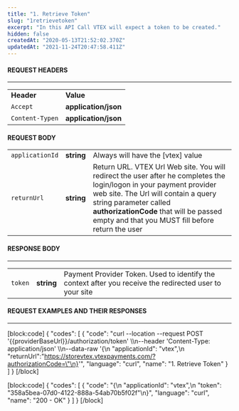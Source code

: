 ```yaml
---
title: "1. Retrieve Token"
slug: "1retrievetoken"
excerpt: "In this API Call VTEX will expect a token to be created."
hidden: false
createdAt: "2020-05-13T21:52:02.370Z"
updatedAt: "2021-11-24T20:47:58.411Z"
---
```

#### REQUEST HEADERS 
---

<table>
  <tr>
        <td><strong>Header</strong></td>
        <td><strong>Value</strong></td>
    </tr>
    <tr>
        <td><code>Accept</code></td>
        <td><strong>application/json</strong></td>
    </tr>
    <tr>
        <td><code>Content-Typen</code></td>
        <td><strong>application/json</strong></td>
    </tr>
</table>

#### REQUEST BODY
<table>
  <tr>
      <td><code>applicationId</code></td>
      <td><strong>string</strong></td>
      <td>Always will have the [vtex] value</td>
  </tr>
  <tr>
      <td><code>returnUrl</code></td>
      <td><strong>string</strong></td>
      <td>Return URL. VTEX Url Web site. You will redirect the user after he completes the login/logon 
    in your payment provider web site.  
    The Url will contain a query string parameter 
    called <strong>authorizationCode</strong> that will be passed empty and that you MUST fill before return the user </td>
  </tr>
</table>



#### RESPONSE BODY
---

<table>
  <tr>
      <td><code>token</code></td>
      <td><strong>string</strong></td>
      <td>Payment Provider Token. Used to identify the context after you receive the redirected user to your site</td>
  </tr>
</table>



#### REQUEST EXAMPLES AND THEIR RESPONSES
---
[block:code]
{
  "codes": [
    {
      "code": "curl --location --request POST '{{providerBaseUrl}}/authorization/token' \\\n--header 'Content-Type: application/json' \\\n--data-raw '{\n    \"applicationId\": \"vtex\",\n    \"returnUrl\":\"https://storevtex.vtexpayments.com/?authorizationCode=\"\n}'",
      "language": "curl",
      "name": "1. Retrieve Token"
    }
  ]
}
[/block]

[block:code]
{
  "codes": [
    {
      "code": "{\n  \"applicationId\": \"vtex\",\n  \"token\": \"358a5bea-07d0-4122-888a-54ab70b5f02f\"\n}",
      "language": "curl",
      "name": "200 - OK"
    }
  ]
}
[/block]